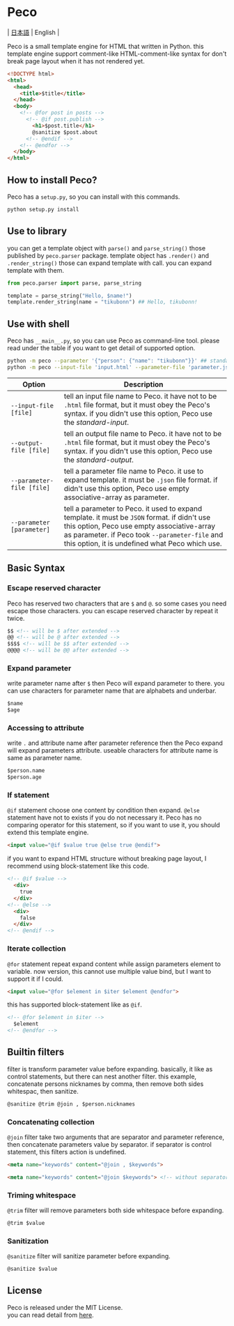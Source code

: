 # Peco

| [日本語](README.ja.md) | English |

Peco is a small template engine for HTML that written in Python.
this template engine support comment-like HTML-comment-like syntax for don't break page layout when it has not rendered yet.

```html
<!DOCTYPE html>
<html>
  <head>
    <title>$title</title>
  </head>
  <body>
    <!-- @for post in posts -->
      <!-- @if post.publish -->
        <h1>$post.title</h1>
        @sanitize $post.about
      <!-- @endif -->
    <!-- @endfor -->
  </body>
</html>
```

## How to install Peco?

Peco has a `setup.py`, so you can install with this commands.

```sh
python setup.py install
```

## Use to library

you can get a template object with `parse()` and `parse_string()` those published by `peco.parser` package.
template object has `.render()` and `.render_string()` those can expand template with call. you can expand template with them.

```python
from peco.parser import parse, parse_string

template = parse_string("Hello, $name!")
template.render_string(name = "tikubonn") ## Hello, tikubonn!
```

## Use with shell

Peco has `__main__.py`, so you can use Peco as command-line tool.
please read under the table if you want to get detail of supported option.

```sh
python -m peco --parameter '{"person": {"name": "tikubonn"}}' ## standard-input to standard-output
python -m peco --input-file 'input.html' --parameter-file 'parameter.json' --output-file 'output.html'
```

| Option | Description |
| ---- | ---- |
| `--input-file [file]` | tell an input file name to Peco. it have not to be `.html` file format, but it must obey the Peco's syntax. if you didn't use this option, Peco use the *standard-input*. |
| `--output-file [file]` | tell an output file name to Peco. it have not to be `.html` file format, but it must obey the Peco's syntax. if you didn't use this option, Peco use the *standard-output*. | 
| `--parameter-file [file]` | tell a parameter file name to Peco. it use to expand template. it must be `.json` file format. if didn't use this option, Peco use empty associative-array as parameter. | 
| `--parameter [parameter]` | tell a parameter to Peco. it used to expand template. it must be `JSON` format. if didn't use this option, Peco use empty associative-array as parameter. if Peco took `--parameter-file` and this option, it is undefined what Peco which use. |

## Basic Syntax

### Escape reserved character

Peco has reserved two characters that are `$` and `@`.
so some cases you need escape those characters.
you can escape reserved character by repeat it twice.

```html
$$ <!-- will be $ after extended -->
@@ <!-- will be @ after extended -->
$$$$ <!-- will be $$ after extended -->
@@@@ <!-- will be @@ after extended -->
```

### Expand parameter

write parameter name after `$` then Peco will expand parameter to there.
you can use characters for parameter name that are alphabets and underbar.

```html
$name
$age
```

### Accessing to attribute

write `.` and attribute name after parameter reference then the Peco expand will expand parameters attribute.
useable characters for attribute name is same as parameter name.

```html
$person.name
$person.age
```

### If statement

`@if` statement choose one content by condition then expand.
`@else` statement have not to exists if you do not necessary it.
Peco has no comparing  operator for this statement, 
so if you want to use it, you should extend this template engine.

```html
<input value="@if $value true @else true @endif">
```

if you want to expand HTML structure without breaking page layout, 
I recommend using block-statement like this code.

```html
<!-- @if $value -->
  <div>
    true
  </div>
<!-- @else -->
  <div>
    false
  </div>
<!-- @endif -->
```

### Iterate collection

`@for` statement repeat expand content while assign parameters element to variable. 
now version, this cannot use multiple value bind, but I want to support it if I could.

```html
<input value="@for $element in $iter $element @endfor">
```

this has supported block-statement like as `@if`.

```html
<!-- @for $element in $iter -->
  $element
<!-- @endfor -->
```

## Builtin filters

filter is transform parameter value before expanding.
basically, it like as control statements, but there can nest another filter.
this example, concatenate persons nicknames by comma, then remove both sides whitespac, then sanitize.

```html
@sanitize @trim @join , $person.nicknames
```

### Concatenating collection

`@join` filter take two arguments that are separator and parameter reference, 
then concatenate parameters value by separator.
if separator is control statement, this filters action is undefined.

```html
<meta name="keywords" content="@join , $keywords">
```

```html
<meta name="keywords" content="@join $keywords"> <!-- without separator -->
```

### Triming whitespace

`@trim` filter will remove parameters both side whitespace before expanding.

```html
@trim $value
```

### Sanitization

`@sanitize` filter will sanitize parameter before expanding.

```html
@sanitize $value
```

## License

Peco is released under the MIT License.  
you can read detail from [here](LICENSE).

